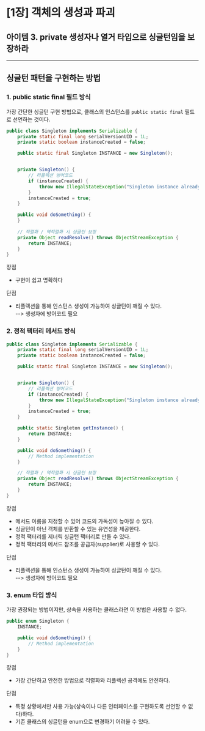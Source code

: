 # [1장] 객체의 생성과 파괴

## 아이템 3. private 생성자나 열거 타입으로 싱글턴임을 보장하라

------

## 싱글턴 패턴을 구현하는 방법
### 1. public static final 필드 방식  
가장 간단한 싱글턴 구현 방법으로, 클래스의 인스턴스를 `public static final` 필드로 선언하는 것이다.  

```java
public class Singleton implements Serializable {
    private static final long serialVersionUID = 1L;
    private static boolean instanceCreated = false;

    public static final Singleton INSTANCE = new Singleton();


    private Singleton() {
        // 리플렉션 방어코드
        if (instanceCreated) {
            throw new IllegalStateException("Singleton instance already created");
        }
        instanceCreated = true;
    }

    public void doSomething() {
    }
    
    // 직렬화 / 역직렬화 시 싱글턴 보장
    private Object readResolve() throws ObjectStreamException {
        return INSTANCE;
    }
}
```

장점
- 구현이 쉽고 명확하다

단점
- 리플렉션을 통해 인스턴스 생성이 가능하여 싱글턴이 깨질 수 있다.  
  --> 생성자에 방어코드 필요

### 2. 정적 팩터리 메서드 방식

```java
public class Singleton implements Serializable {
    private static final long serialVersionUID = 1L;
    private static boolean instanceCreated = false;

    public static final Singleton INSTANCE = new Singleton();


    private Singleton() {
        // 리플렉션 방어코드
        if (instanceCreated) {
            throw new IllegalStateException("Singleton instance already created");
        }
        instanceCreated = true;
    }

    public static Singleton getInstance() {
        return INSTANCE;
    }

    public void doSomething() {
        // Method implementation
    }

    // 직렬화 / 역직렬화 시 싱글턴 보장
    private Object readResolve() throws ObjectStreamException {
        return INSTANCE;
    }
}
```
장점
- 메서드 이름을 지정할 수 있어 코드의 가독성이 높아질 수 있다.
- 싱글턴이 아닌 객체를 반환할 수 있는 유연성을 제공한다.
- 정적 팩터리를 제너릭 싱글턴 팩터리로 만들 수 있다.
- 정적 팩터리의 메서드 참조를 공급자(supplier)로 사용할 수 있다.

단점
- 리플렉션을 통해 인스턴스 생성이 가능하여 싱글턴이 깨질 수 있다.  
  --> 생성자에 방어코드 필요

### 3. enum 타입 방식
가장 권장되는 방법이지만, 상속을 사용하는 클래스라면 이 방법은 사용할 수 없다.

```java
public enum Singleton {
    INSTANCE;

    public void doSomething() {
        // Method implementation
    }
}
```

장점
- 가장 간단하고 안전한 방법으로 직렬화와 리플렉션 공격에도 안전하다.

단점
- 특정 상황에서만 사용 가능(상속이나 다른 인터페이스를 구현하도록 선언할 수 없다)하다.
- 기존 클래스의 싱글턴을 enum으로 변경하기 어려울 수 있다.
